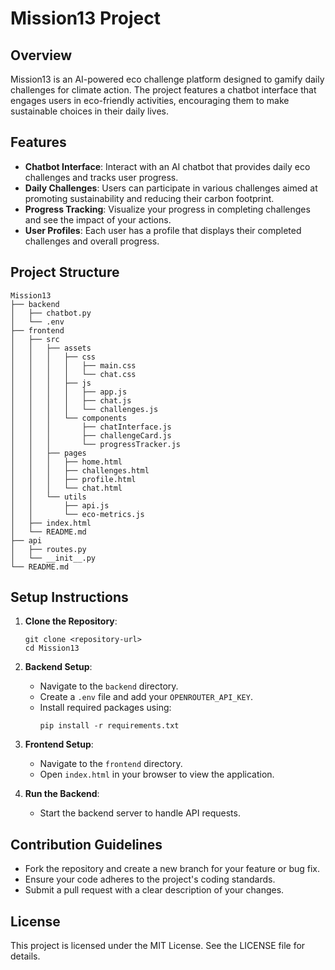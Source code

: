 # Mission13 Project

## Overview
Mission13 is an AI-powered eco challenge platform designed to gamify daily challenges for climate action. The project features a chatbot interface that engages users in eco-friendly activities, encouraging them to make sustainable choices in their daily lives.

## Features
- **Chatbot Interface**: Interact with an AI chatbot that provides daily eco challenges and tracks user progress.
- **Daily Challenges**: Users can participate in various challenges aimed at promoting sustainability and reducing their carbon footprint.
- **Progress Tracking**: Visualize your progress in completing challenges and see the impact of your actions.
- **User Profiles**: Each user has a profile that displays their completed challenges and overall progress.

## Project Structure
```
Mission13
├── backend
│   ├── chatbot.py
│   └── .env
├── frontend
│   ├── src
│   │   ├── assets
│   │   │   ├── css
│   │   │   │   ├── main.css
│   │   │   │   └── chat.css
│   │   │   ├── js
│   │   │   │   ├── app.js
│   │   │   │   ├── chat.js
│   │   │   │   └── challenges.js
│   │   │   └── components
│   │   │       ├── chatInterface.js
│   │   │       ├── challengeCard.js
│   │   │       └── progressTracker.js
│   │   ├── pages
│   │   │   ├── home.html
│   │   │   ├── challenges.html
│   │   │   ├── profile.html
│   │   │   └── chat.html
│   │   └── utils
│   │       ├── api.js
│   │       └── eco-metrics.js
│   ├── index.html
│   └── README.md
├── api
│   ├── routes.py
│   └── __init__.py
└── README.md
```

## Setup Instructions
1. **Clone the Repository**: 
   ```
   git clone <repository-url>
   cd Mission13
   ```

2. **Backend Setup**:
   - Navigate to the `backend` directory.
   - Create a `.env` file and add your `OPENROUTER_API_KEY`.
   - Install required packages using:
     ```
     pip install -r requirements.txt
     ```

3. **Frontend Setup**:
   - Navigate to the `frontend` directory.
   - Open `index.html` in your browser to view the application.

4. **Run the Backend**:
   - Start the backend server to handle API requests.

## Contribution Guidelines
- Fork the repository and create a new branch for your feature or bug fix.
- Ensure your code adheres to the project's coding standards.
- Submit a pull request with a clear description of your changes.

## License
This project is licensed under the MIT License. See the LICENSE file for details.